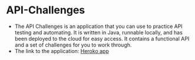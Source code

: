 # API-Challenges
* The API Challenges is an application that you can use to practice API testing and automating. It is written in Java, runnable locally, and has been deployed to the cloud for easy access. It contains a functional API and a set of challenges for you to work through.
* The link to the application: [Heroko app](https://apichallenges.herokuapp.com)
